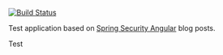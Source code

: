 [![Build Status](https://travis-ci.org/fabiojmendes/spring-boot-angular.svg)](https://travis-ci.org/fabiojmendes/spring-boot-angular)

Test application based on [Spring Security Angular](https://github.com/fabiojmendes/spring-security-angular) blog posts.

Test
